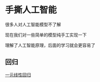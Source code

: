 # 手撕人工智能


很多人对人工智能模型不了解


现在我们对一些简单的模型纯手工实现一下


理解了人工智能原理，后面的学习就会更容易了


## 回归


[一元线性回归](./regression/linear.md)